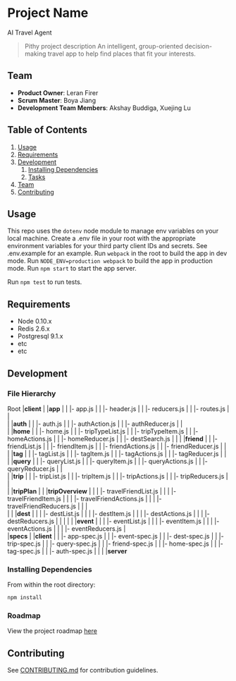# Project Name
AI Travel Agent
> Pithy project description
An intelligent, group-oriented decision-making travel app to help find places that fit your interests.
## Team

  - __Product Owner__: Leran Firer
  - __Scrum Master__: Boya Jiang
  - __Development Team Members__: Akshay Buddiga, Xuejing Lu

## Table of Contents

1. [Usage](#Usage)
1. [Requirements](#requirements)
1. [Development](#development)
    1. [Installing Dependencies](#installing-dependencies)
    1. [Tasks](#tasks)
1. [Team](#team)
1. [Contributing](#contributing)

## Usage

This repo uses the `dotenv` node module to manage env variables on your local machine. Create a .env file in your root with the appropriate environment variables for your third party client IDs and secrets. See .env.example for an example.
Run `webpack` in the root to build the app in dev mode. Run `NODE_ENV=production webpack` to build the app in production mode. Run `npm start` to start the app server.

Run `npm test` to run tests.

## Requirements

- Node 0.10.x
- Redis 2.6.x
- Postgresql 9.1.x
- etc
- etc

## Development

### File Hierarchy 
Root
  |__client__
  |   |__app__
  |   |   |- app.js
  |   |   |- header.js
  |   |   |- reducers.js
  |   |   |- routes.js
  |   |   
  |   |__auth__
  |   |   |- auth.js
  |   |   |- authAction.js
  |   |   |- authReducer.js
  |   |   
  |   |__home__
  |   |   |- home.js
  |   |   |- tripTypeList.js
  |   |   |- tripTypeItem.js
  |   |   |- homeActions.js
  |   |   |- homeReducer.js
  |   |   |- destSearch.js
  |   |
  |   |__friend__
  |   |   |- friendList.js
  |   |   |- friendItem.js
  |   |   |- friendActions.js
  |   |   |- friendReducer.js
  |   |   
  |   |__tag__
  |   |   |- tagList.js
  |   |   |- tagItem.js
  |   |   |- tagActions.js
  |   |   |- tagReducer.js
  |   |   
  |   |__query__
  |   |   |- queryList.js
  |   |   |- queryItem.js
  |   |   |- queryActions.js
  |   |   |- queryReducer.js
  |   |   
  |   |__trip__
  |   |   |- tripList.js
  |   |   |- tripItem.js
  |   |   |- tripActions.js
  |   |   |- tripReducers.js
  |   |    
  |   |__tripPlan__
  |   |   |__tripOverview__
  |   |   |   |- travelFriendList.js
  |   |   |   |- travelFriendItem.js
  |   |   |   |- travelFriendActions.js
  |   |   |   |- travelFriendReducers.js
  |   |   |   
  |   |   |__dest__
  |   |   |   |- destList.js
  |   |   |   |- destItem.js
  |   |   |   |- destActions.js
  |   |   |   |- destReducers.js
  |   |   |
  |   |   |__event__
  |   |   |   |- eventList.js
  |   |   |   |- eventItem.js
  |   |   |   |- eventActions.js
  |   |   |   |- eventReducers.js
  |   
  |__specs__
  |   |__client__
  |   |   |- app-spec.js
  |   |   |- event-spec.js
  |   |   |- dest-spec.js
  |   |   |- trip-spec.js
  |   |   |- query-spec.js
  |   |   |- friend-spec.js
  |   |   |- home-spec.js
  |   |   |- tag-spec.js
  |   |   |- auth-spec.js
  |   |
  |   |__server__

### Installing Dependencies

From within the root directory:

```sh
npm install
```

### Roadmap

View the project roadmap [here](LINK_TO_PROJECT_ISSUES)


## Contributing

See [CONTRIBUTING.md](CONTRIBUTING.md) for contribution guidelines.
